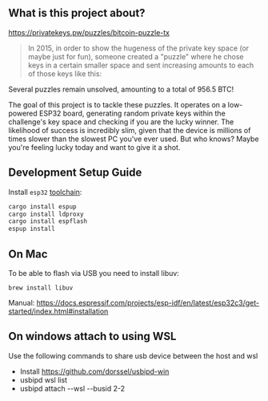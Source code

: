 ## What is this project about?

https://privatekeys.pw/puzzles/bitcoin-puzzle-tx

> In 2015, in order to show the hugeness of the private key space (or maybe just for fun), someone created a "puzzle"
> where he chose keys in a certain smaller space and sent increasing amounts to each of those keys like this:

Several puzzles remain unsolved, amounting to a total of 956.5 BTC!

The goal of this project is to tackle these puzzles. It operates on a low-powered ESP32 board,
generating random private keys within the challenge's key space and checking if you are the lucky winner. The likelihood
of success is incredibly slim, given that the device is millions of times slower than the slowest PC you've ever used.
But who knows? Maybe you're feeling lucky today and want to give it a shot.

## Development Setup Guide

Install `esp32` [toolchain](https://github.com/esp-rs/rust-build):

```bash
cargo install espup
cargo install ldproxy
cargo install espflash
espup install
```

## On Mac

To be able to flash via USB you need to install libuv:

```
brew install libuv
```

Manual: https://docs.espressif.com/projects/esp-idf/en/latest/esp32c3/get-started/index.html#installation

## On windows attach to using WSL

Use the following commands to share usb device between the host and wsl

- Install https://github.com/dorssel/usbipd-win
- usbipd wsl list
- usbipd attach --wsl --busid 2-2
